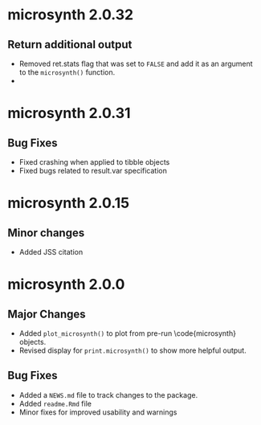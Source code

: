# microsynth 2.0.32

## Return additional output
* Removed ret.stats flag that was set to `FALSE` and add it as an argument to the `microsynth()` function. 
* 
# microsynth 2.0.31

## Bug Fixes
* Fixed crashing when applied to tibble objects
* Fixed bugs related to result.var specification

# microsynth 2.0.15

## Minor changes
* Added JSS citation

# microsynth 2.0.0

## Major Changes
* Added `plot_microsynth()` to plot from pre-run \code{microsynth} objects.
* Revised display for `print.microsynth()` to show more helpful output.

## Bug Fixes
* Added a `NEWS.md` file to track changes to the package.
* Added `readme.Rmd` file
* Minor fixes for improved usability and warnings


